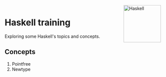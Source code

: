 <a href="https://www.haskell.org">
  <img src="http://fieldstrength.org/images/haskell-logo.svg" alt="Haskell" align="right"  width="120" />
</a>

# Haskell training

Exploring some Haskell's topics and concepts.

## Concepts

1. Pointfree
2. Newtype
